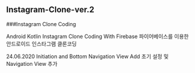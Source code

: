 ## Instagram-Clone-ver.2
###Instagram Clone Coding

Android Kotlin Instagram Clone Coding With Firebase
파이어베이스를 이용한 안드로이드 인스타그램 클론코딩
 
24.06.2020
Initiation and Bottom Navigation View Add
초기 설정 및 Navigation View 추가